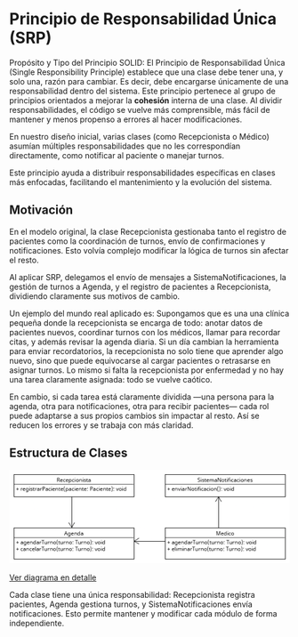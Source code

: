 # Principio de Responsabilidad Única (SRP)

Propósito y Tipo del Principio SOLID: El Principio de Responsabilidad Única (Single Responsibility Principle) establece que una clase debe tener una, y solo una, razón para cambiar. Es decir, debe encargarse únicamente de una responsabilidad dentro del sistema. 
Este principio pertenece al grupo de principios orientados a mejorar la **cohesión** interna de una clase. Al dividir responsabilidades, el código se vuelve más comprensible, más fácil de mantener y menos propenso a errores al hacer modificaciones.

En nuestro diseño inicial, varias clases (como Recepcionista o Médico) asumían múltiples responsabilidades que no les correspondían directamente, como notificar al paciente o manejar turnos.

Este principio ayuda a distribuir responsabilidades específicas en clases más enfocadas, facilitando el mantenimiento y la evolución del sistema.

## Motivación

En el modelo original, la clase Recepcionista gestionaba tanto el registro de pacientes como la coordinación de turnos, envío de confirmaciones y notificaciones. Esto volvía complejo modificar la lógica de turnos sin afectar el resto.

Al aplicar SRP, delegamos el envío de mensajes a SistemaNotificaciones, la gestión de turnos a Agenda, y el registro de pacientes a Recepcionista, dividiendo claramente sus motivos de cambio.

Un ejemplo del mundo real aplicado es: Supongamos que es una una clínica pequeña donde la recepcionista se encarga de todo: anotar datos de pacientes nuevos, coordinar turnos con los médicos, llamar para recordar citas, y además revisar la agenda diaria. Si un día cambian la herramienta para enviar recordatorios, la recepcionista no solo tiene que aprender algo nuevo, sino que puede equivocarse al cargar pacientes o retrasarse en asignar turnos. Lo mismo si falta la recepcionista por enfermedad y no hay una tarea claramente asignada: todo se vuelve caótico.

En cambio, si cada tarea está claramente dividida —una persona para la agenda, otra para notificaciones, otra para recibir pacientes— cada rol puede adaptarse a sus propios cambios sin impactar al resto. Así se reducen los errores y se trabaja con más claridad.

## Estructura de Clases

![Diagrama SRP](https://github.com/skalapuj/SistemaGestionTurnos/raw/main/imagenes/solid/SRP.png)

[Ver diagrama en detalle](https://drive.google.com/file/d/1z7pzMitLnoaQLfSAg-comtJPz4XlYQy2/view?usp=sharing)

Cada clase tiene una única responsabilidad: Recepcionista registra pacientes, Agenda gestiona turnos, y SistemaNotificaciones envía notificaciones. Esto permite mantener y modificar cada módulo de forma independiente.
